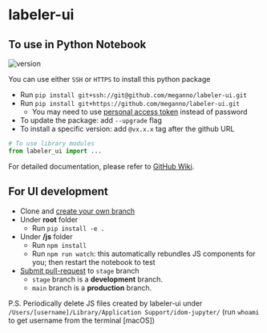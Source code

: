 # labeler-ui
## To use in Python Notebook
![version](https://img.shields.io/badge/labeler--ui%20latest-v1.5.5-blue)

You can use either `SSH` or `HTTPS` to install this python package
- Run `pip install git+ssh://git@github.com/meganno/labeler-ui.git`
- Run `pip install git+https://github.com/meganno/labeler-ui.git`
  - You may need to use [personal access token](https://docs.github.com/en/authentication/keeping-your-account-and-data-secure/creating-a-personal-access-token) instead of password
- To update the package: add `--upgrade` flag
- To install a specific version: add `@vx.x.x` tag after the github URL

```python
# To use library modules
from labeler_ui import ...
```
For detailed documentation, please refer to [GitHub Wiki](https://github.com/rit-git/labeler-ui/wiki).
## For UI development
- Clone and [create your own branch](https://docs.github.com/en/github/collaborating-with-pull-requests/proposing-changes-to-your-work-with-pull-requests/creating-and-deleting-branches-within-your-repository)
- Under **root** folder
  - Run `pip install -e .`
- Under **/js** folder
  - Run `npm install`
  - Run `npm run watch`: this automatically rebundles JS components for you; then restart the notebook to test
- [Submit pull-request](https://docs.github.com/en/github/collaborating-with-pull-requests/proposing-changes-to-your-work-with-pull-requests/creating-a-pull-request) to `stage` branch
  - `stage` branch is a **development** branch.
  - `main` branch is a **production** branch.
  
P.S. Periodically delete JS files created by labeler-ui under `/Users/[username]/Library/Application Support/idom-jupyter/` (run `whoami` to get username from the terminal [macOS])
